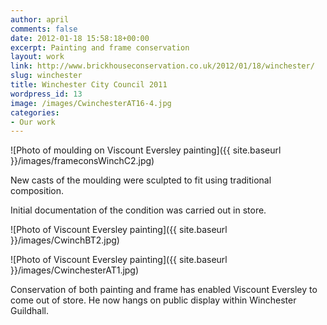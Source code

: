 ```yaml
---
author: april
comments: false
date: 2012-01-18 15:58:18+00:00
excerpt: Painting and frame conservation
layout: work
link: http://www.brickhouseconservation.co.uk/2012/01/18/winchester/
slug: winchester
title: Winchester City Council 2011
wordpress_id: 13
image: /images/CwinchesterAT16-4.jpg
categories:
- Our work
---
```


![Photo of moulding on Viscount Eversley painting]({{ site.baseurl }}/images/frameconsWinchC2.jpg)

New casts of the moulding were sculpted to fit using traditional composition.

Initial documentation of the condition was carried out in store.

![Photo of Viscount Eversley painting]({{ site.baseurl }}/images/CwinchBT2.jpg)

![Photo of Viscount Eversley painting]({{ site.baseurl }}/images/CwinchesterAT1.jpg)

Conservation of both painting and frame has enabled Viscount Eversley to come out of store. He now hangs on public display within Winchester Guildhall.
